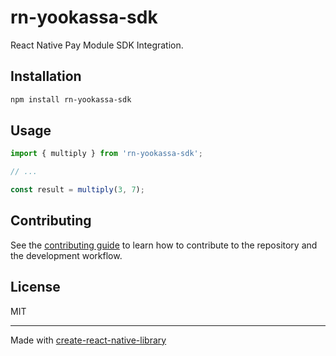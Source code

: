 # rn-yookassa-sdk

React Native Pay Module SDK Integration.

## Installation

```sh
npm install rn-yookassa-sdk
```

## Usage


```js
import { multiply } from 'rn-yookassa-sdk';

// ...

const result = multiply(3, 7);
```


## Contributing

See the [contributing guide](CONTRIBUTING.md) to learn how to contribute to the repository and the development workflow.

## License

MIT

---

Made with [create-react-native-library](https://github.com/callstack/react-native-builder-bob)
